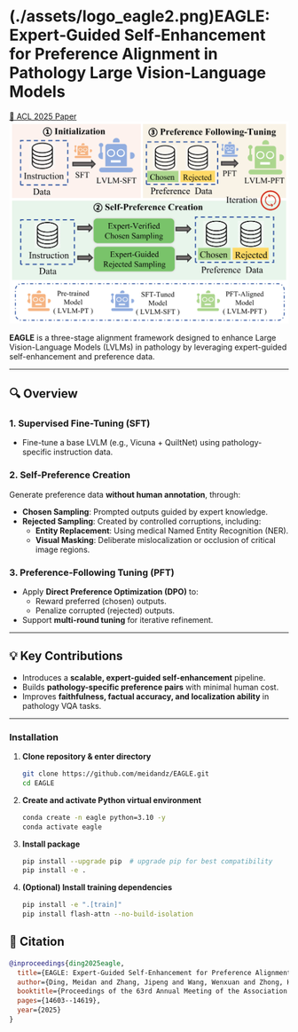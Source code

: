 # (./assets/logo_eagle2.png)EAGLE: Expert‑Guided Self‑Enhancement for Preference Alignment in Pathology Large Vision‑Language Models

[📄 ACL 2025 Paper](https://aclanthology.org/2025.acl-long.711.pdf)
![EAGLE Framework](./assets/method-pipeline.jpg)

**EAGLE** is a three-stage alignment framework designed to enhance Large Vision-Language Models (LVLMs) in pathology by leveraging expert-guided self-enhancement and preference data.

---

## 🔍 Overview

### 1. Supervised Fine-Tuning (SFT)
- Fine-tune a base LVLM (e.g., Vicuna + QuiltNet) using pathology-specific instruction data.

### 2. Self-Preference Creation
Generate preference data **without human annotation**, through:
- **Chosen Sampling**: Prompted outputs guided by expert knowledge.
- **Rejected Sampling**: Created by controlled corruptions, including:
  - **Entity Replacement**: Using medical Named Entity Recognition (NER).
  - **Visual Masking**: Deliberate mislocalization or occlusion of critical image regions.

### 3. Preference-Following Tuning (PFT)
- Apply **Direct Preference Optimization (DPO)** to:
  - Reward preferred (chosen) outputs.
  - Penalize corrupted (rejected) outputs.
- Support **multi-round tuning** for iterative refinement.

---

## 💡 Key Contributions
- Introduces a **scalable, expert-guided self-enhancement** pipeline.
- Builds **pathology-specific preference pairs** with minimal human cost.
- Improves **faithfulness, factual accuracy, and localization ability** in pathology VQA tasks.

---

### Installation

1. **Clone repository & enter directory**
    ```bash
    git clone https://github.com/meidandz/EAGLE.git
    cd EAGLE
    ```

2. **Create and activate Python virtual environment**
    ```bash
    conda create -n eagle python=3.10 -y
    conda activate eagle
    ```

3. **Install package**
    ```bash
    pip install --upgrade pip  # upgrade pip for best compatibility
    pip install -e .
    ```

4. **(Optional) Install training dependencies**
    ```bash
    pip install -e ".[train]"
    pip install flash-attn --no-build-isolation
    ```


## 📎 Citation

```bibtex
@inproceedings{ding2025eagle,
  title={EAGLE: Expert-Guided Self-Enhancement for Preference Alignment in Pathology Large Vision-Language Model},
  author={Ding, Meidan and Zhang, Jipeng and Wang, Wenxuan and Zhong, Haiqin and Wang, Xiaoqin and Lyu, Xinheng and Chen, Wenting and Shen, Linlin},
  booktitle={Proceedings of the 63rd Annual Meeting of the Association for Computational Linguistics (Volume 1: Long Papers)},
  pages={14603--14619},
  year={2025}
}
